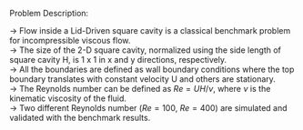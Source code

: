 Problem Description:

-> Flow inside a Lid-Driven square cavity is a classical benchmark problem for incompressible viscous flow.  
-> The size of the 2-D square cavity, normalized using the side length of square cavity H, is 1 x 1 in x and y directions, respectively.  
-> All the boundaries are defined as wall boundary conditions where the top boundary translates with constant velocity U and others are stationary.  
-> The Reynolds number can be defined as $Re = U H / \nu$, where $\nu$ is the kinematic viscosity of the fluid.  
-> Two different Reynolds number ($Re=100$, $Re=400$) are simulated and validated with the benchmark results.
